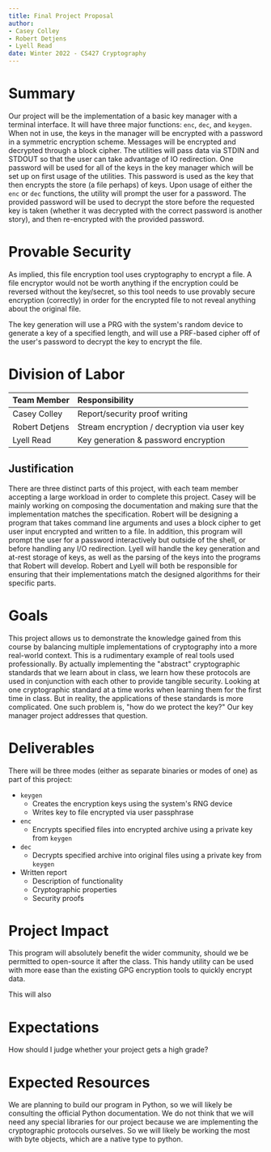 ```yaml
---
title: Final Project Proposal
author:
- Casey Colley
- Robert Detjens
- Lyell Read
date: Winter 2022 - CS427 Cryptography
---
```


# Summary

Our project will be the implementation of a basic key manager with a terminal interface. It will have three major
functions: `enc`, `dec`, and `keygen`. When not in use, the keys in the manager will be encrypted with a password in a
symmetric encryption scheme. Messages will be encrypted and decrypted through a block cipher. The utilities will pass
data via STDIN and STDOUT so that the user can take advantage of IO redirection. One password will be used for all of
the keys in the key manager which will be set up on first usage of the utilities. This password is used as the key that
then encrypts the store (a file perhaps) of keys. Upon usage of either the `enc` or `dec` functions, the utility will
prompt the user for a password. The provided password will be used to decrypt the store before the requested key is
taken (whether it was decrypted with the correct password is another story), and then re-encrypted with the provided
password.

# Provable Security

As implied, this file encryption tool uses cryptography to encrypt a file. A file encryptor would not be worth anything
if the encryption could be reversed without the key/secret, so this tool needs to use provably secure encryption
(correctly) in order for the encrypted file to not reveal anything about the original file.

The key generation will use a PRG with the system's random device to generate a key of a specified length, and will use
a PRF-based cipher off of the user's password to decrypt the key to encrypt the file.

# Division of Labor

| Team Member    | Responsibility                              |
|:---------------|:--------------------------------------------|
| Casey Colley   | Report/security proof writing               |
| Robert Detjens | Stream encryption / decryption via user key |
| Lyell Read     | Key generation & password encryption        |

## Justification

There are three distinct parts of this project, with each team member accepting a large workload in order to complete
this project. Casey will be mainly working on composing the documentation and making sure that the implementation
matches the specification. Robert will be designing a program that takes command line arguments and uses a block cipher
to get user input encrypted and written to a file. In addition, this program will prompt the user for a password
interactively but outside of the shell, or before handling any I/O redirection. Lyell will handle the key generation and
at-rest storage of keys, as well as the parsing of the keys into the programs that Robert will develop. Robert and Lyell
will both be responsible for ensuring that their implementations match the designed algorithms for their specific parts.

# Goals

This project allows us to demonstrate the knowledge gained from this course by balancing multiple implementations of
cryptography into a more real-world context. This is a rudimentary example of real tools used professionally. By
actually implementing the "abstract" cryptographic standards that we learn about in class, we learn how these protocols
are used in conjunction with each other to provide tangible security. Looking at one cryptographic standard at a time
works when learning them for the first time in class. But in reality, the applications of these standards is more
complicated. One such problem is, "how do we protect the key?" Our key manager project addresses that question.

# Deliverables

There will be three modes (either as separate binaries or modes of one) as part of this project:

- `keygen`
  - Creates the encryption keys using the system's RNG device
  - Writes key to file encrypted via user passphrase
- `enc`
  - Encrypts specified files into encrypted archive using a private key from `keygen`
- `dec`
  - Decrypts specified archive into original files using a private key from `keygen`
- Written report
    - Description of functionality
    - Cryptographic properties
    - Security proofs

# Project Impact

This program will absolutely benefit the wider community, should we be permitted to open-source it after the class. This
handy utility can be used with more ease than the existing GPG encryption tools to quickly encrypt data.

This will also

# Expectations

How should I judge whether your project gets a high grade?

# Expected Resources

We are planning to build our program in Python, so we will likely be consulting the official Python documentation. We do
not think that we will need any special libraries for our project because we are implementing the cryptographic
protocols ourselves. So we will likely be working the most with byte objects, which are a native type to python.
